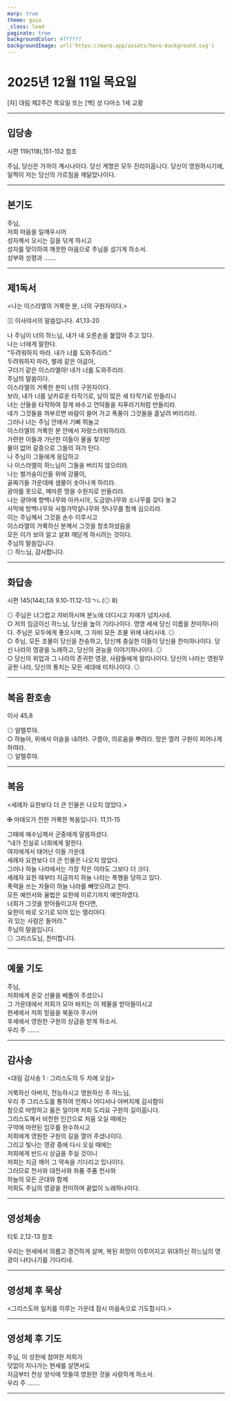 ```yaml
---
marp: true
theme: gaia
_class: lead
paginate: true
backgroundColor: #ffffff
backgroundImage: url('https://marp.app/assets/hero-background.svg')
---
```


# 2025년 12월 11일 목요일

[자] 대림 제2주간 목요일 또는 [백] 성 다마소 1세 교황  




---

## 입당송

시편 119(118),151-152 참조

주님, 당신은 가까이 계시나이다. 당신 계명은 모두 진리이옵니다. 당신이 영원하시기에, 일찍이 저는 당신의 가르침을 깨달았나이다.  
  


---

## 본기도

주님,  
저희 마음을 일깨우시어  
성자께서 오시는 길을 닦게 하시고  
성자를 맞이하여 깨끗한 마음으로 주님을 섬기게 하소서.  
성부와 성령과 …….  
  


---

## 제1독서

<나는 이스라엘의 거룩한 분, 너의 구원자이다.>

▥ 이사야서의 말씀입니다. 41,13-20

나 주님이 너의 하느님, 내가 네 오른손을 붙잡아 주고 있다.  
나는 너에게 말한다.  
“두려워하지 마라. 내가 너를 도와주리라.”  
두려워하지 마라, 벌레 같은 야곱아,  
구더기 같은 이스라엘아! 내가 너를 도와주리라.  
주님의 말씀이다.  
이스라엘의 거룩한 분이 너의 구원자이다.  
보라, 내가 너를 날카로운 타작기로, 날이 많은 새 타작기로 만들리니  
너는 산들을 타작하여 잘게 바수고 언덕들을 지푸라기처럼 만들리라.  
네가 그것들을 까부르면 바람이 쓸어 가고 폭풍이 그것들을 흩날려 버리리라.  
그러나 너는 주님 안에서 기뻐 뛰놀고  
이스라엘의 거룩한 분 안에서 자랑스러워하리라.  
가련한 이들과 가난한 이들이 물을 찾지만  
물이 없어 갈증으로 그들의 혀가 탄다.  
나 주님이 그들에게 응답하고  
나 이스라엘의 하느님이 그들을 버리지 않으리라.  
나는 벌거숭이산들 위에 강물이,  
골짜기들 가운데에 샘물이 솟아나게 하리라.  
광야를 못으로, 메마른 땅을 수원지로 만들리라.  
나는 광야에 향백나무와 아카시아, 도금양나무와 소나무를 갖다 놓고  
사막에 방백나무와 사철가막살나무와 젓나무를 함께 심으리라.  
이는 주님께서 그것을 손수 이루시고  
이스라엘의 거룩하신 분께서 그것을 창조하셨음을  
모든 이가 보아 알고 살펴 깨닫게 하시려는 것이다.  
주님의 말씀입니다.  
◎ 하느님, 감사합니다.  
  


---

## 화답송

시편 145(144),1과 9.10-11.12-13ㄱㄴ(◎ 8)

◎ 주님은 너그럽고 자비하시며 분노에 더디시고 자애가 넘치시네.  
○ 저의 임금이신 하느님, 당신을 높이 기리나이다. 영영 세세 당신 이름을 찬미하나이다. 주님은 모두에게 좋으시며, 그 자비 모든 조물 위에 내리시네. ◎  
○ 주님, 모든 조물이 당신을 찬송하고, 당신께 충실한 이들이 당신을 찬미하나이다. 당신 나라의 영광을 노래하고, 당신의 권능을 이야기하나이다. ◎  
○ 당신의 위업과 그 나라의 존귀한 영광, 사람들에게 알리나이다. 당신의 나라는 영원무궁한 나라, 당신의 통치는 모든 세대에 미치나이다. ◎  
  


---

## 복음 환호송

이사 45,8

◎ 알렐루야.  
○ 하늘아, 위에서 이슬을 내려라. 구름아, 의로움을 뿌려라. 땅은 열려 구원이 피어나게 하여라.  
◎ 알렐루야.  
  


---

## 복음

<세례자 요한보다 더 큰 인물은 나오지 않았다.>

✠ 마태오가 전한 거룩한 복음입니다. 11,11-15

그때에 예수님께서 군중에게 말씀하셨다.  
“내가 진실로 너희에게 말한다.  
여자에게서 태어난 이들 가운데  
세례자 요한보다 더 큰 인물은 나오지 않았다.  
그러나 하늘 나라에서는 가장 작은 이라도 그보다 더 크다.  
세례자 요한 때부터 지금까지 하늘 나라는 폭행을 당하고 있다.  
폭력을 쓰는 자들이 하늘 나라를 빼앗으려고 한다.  
모든 예언서와 율법은 요한에 이르기까지 예언하였다.  
너희가 그것을 받아들이고자 한다면,  
요한이 바로 오기로 되어 있는 엘리야다.  
귀 있는 사람은 들어라.”  
주님의 말씀입니다.  
◎ 그리스도님, 찬미합니다.  
  


---

## 예물 기도

주님,  
저희에게 온갖 선물을 베풀어 주셨으니  
그 가운데에서 저희가 모아 바치는 이 제물을 받아들이시고  
현세에서 저희 믿음을 북돋아 주시어  
후세에서 영원한 구원의 상급을 받게 하소서.  
우리 주 …….  
  


---

## 감사송

<대림 감사송 1 : 그리스도의 두 차례 오심>

거룩하신 아버지, 전능하시고 영원하신 주 하느님,  
우리 주 그리스도를 통하여 언제나 어디서나 아버지께 감사함이  
참으로 마땅하고 옳은 일이며 저희 도리요 구원의 길이옵니다.  
그리스도께서 비천한 인간으로 처음 오실 때에는  
구약에 마련된 임무를 완수하시고  
저희에게 영원한 구원의 길을 열어 주셨나이다.  
그리고 빛나는 영광 중에 다시 오실 때에는  
저희에게 반드시 상급을 주실 것이니  
저희는 지금 깨어 그 약속을 기다리고 있나이다.  
그러므로 천사와 대천사와 좌품 주품 천사와  
하늘의 모든 군대와 함께  
저희도 주님의 영광을 찬미하며 끝없이 노래하나이다.  
  


---

## 영성체송

티토 2,12-13 참조

우리는 현세에서 의롭고 경건하게 살며, 복된 희망이 이루어지고 위대하신 하느님의 영광이 나타나기를 기다리네.  
  


---

## 영성체 후 묵상

<그리스도와 일치를 이루는 가운데 잠시 마음속으로 기도합시다.>  


---

## 영성체 후 기도

주님, 이 성찬에 참여한 저희가  
덧없이 지나가는 현세를 살면서도  
지금부터 천상 양식에 맛들여 영원한 것을 사랑하게 하소서.  
우리 주 …….  
  


---